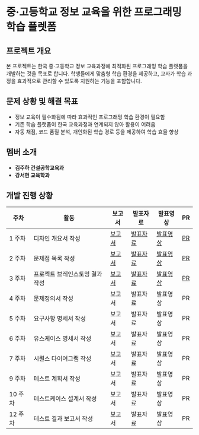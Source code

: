 # 중·고등학교 정보 교육을 위한 프로그래밍 학습 플렛폼

## 프로젝트 개요
본 프로젝트는 한국 중·고등학교 정보 교육과정에 최적화된 프로그래밍 학습 플랫폼을 개발하는 것을 목표로 합니다. 학생들에게 맞춤형 학습 환경을 제공하고, 교사가 학습 과정을 효과적으로 관리할 수 있도록 지원하는 기능을 포함합니다.

## 문제 상황 및 해결 목표
- 정보 교육이 필수화됨에 따라 효과적인 프로그래밍 학습 환경이 필요함
- 기존 학습 플랫폼이 한국 교육과정과 연계되지 않아 활용이 어려움
- 자동 채점, 코드 품질 분석, 개인화된 학습 경로 등을 제공하여 학습 효율 향상

## 멤버 소개
- **김주하 건설공학교육과**
- **강서현 교육학과**

## 개발 진행 상황

| 주차 | 활동 | 보고서 | 발표자료 | 발표영상 | PR |
|------|------|--------|----------|----------|-----|
| 1 주차 | 디자인 개요서 작성 | [보고서](링크) | [발표자료](링크) | [발표영상](https://youtu.be/RZZ-DLaV8E4) | [PR](링크) |
| 2 주차 | 문제점 목록 작성 | [보고서](링크) | [발표자료](링크) | [발표영상](https://youtu.be/Qe-eWiPlPvw) | [PR](링크) |
| 3 주차 | 프로젝트 브레인스토밍 결과 작성 | [보고서](링크) | [발표자료](링크) | [발표영상](링크) | [PR](링크) |
| 4 주차 | 문제정의서 작성 | 보고서 | 발표자료 | 발표영상 | PR |
| 5 주차 | 요구사항 명세서 작성 | 보고서 | 발표자료 | 발표영상 | PR |
| 6 주차 | 유스케이스 명세서 작성 | 보고서 | 발표자료 | 발표영상 | PR |
| 7 주차 | 시퀀스 다이어그램 작성 | 보고서 | 발표자료 | 발표영상 | PR |
| 9 주차 | 테스트 계획서 작성 | 보고서 | 발표자료 | 발표영상 | PR |
| 10 주차 | 테스트케이스 설계서 작성 | 보고서 | 발표자료 | 발표영상 | PR |
| 12 주차 | 테스트 결과 보고서 작성 | 보고서 | 발표자료 | 발표영상 | PR |
